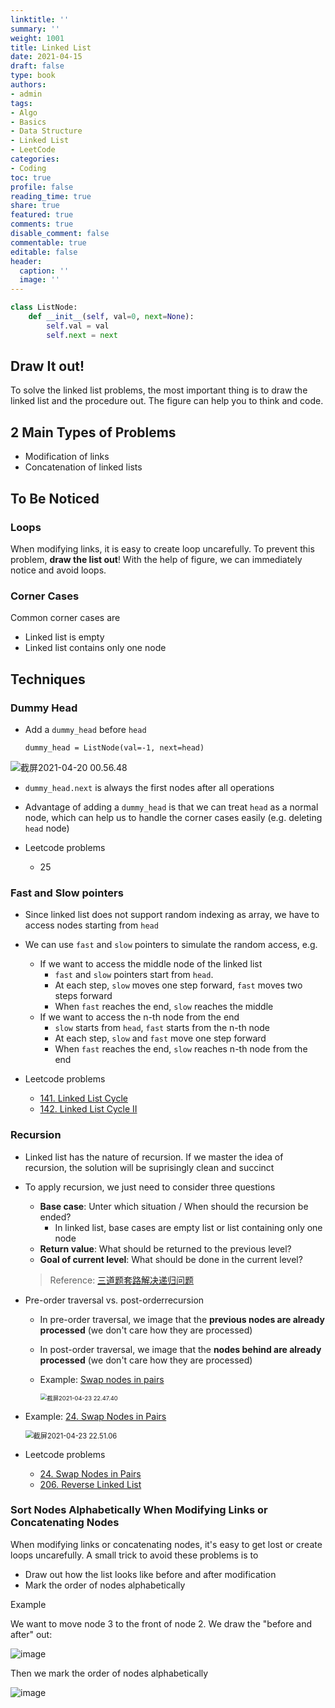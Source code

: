 ```yaml
---
linktitle: ''
summary: ''
weight: 1001
title: Linked List
date: 2021-04-15
draft: false
type: book
authors:
- admin
tags:
- Algo
- Basics
- Data Structure
- Linked List
- LeetCode
categories:
- Coding
toc: true
profile: false
reading_time: true
share: true
featured: true
comments: true
disable_comment: false
commentable: true
editable: false
header:
  caption: ''
  image: ''
---
```


```python
class ListNode:
    def __init__(self, val=0, next=None):
        self.val = val
        self.next = next
```

## Draw It out!

To solve the linked list problems, the most important thing is to draw the linked list and the procedure out. The figure can help you to think and code.

## 2 Main Types of Problems

- Modification of links
- Concatenation of linked lists

## To Be Noticed

### Loops

When modifying links, it is easy to create loop uncarefully. To prevent this problem, **draw the list out**! With the help of figure, we can immediately notice and avoid loops.

### Corner Cases

Common corner cases are

- Linked list is empty
- Linked list contains only one node

## Techniques

### Dummy Head

- Add a `dummy_head` before `head`

  ```python3
  dummy_head = ListNode(val=-1, next=head)
  ```

![截屏2021-04-20 00.56.48](https://raw.githubusercontent.com/EckoTan0804/upic-repo/master/uPic/截屏2021-04-20%2000.56.48.png)

- `dummy_head.next` is always the first nodes after all operations
- Advantage of adding a `dummy_head` is that we can treat `head` as a normal node, which can help us to handle the corner cases easily (e.g. deleting `head` node)

- Leetcode problems
  - 25 

### Fast and Slow pointers

- Since linked list does not support random indexing as array, we have to access nodes starting from `head`
- We can use `fast` and `slow` pointers to simulate the random access, e.g.
  - If we want to access the middle node of the linked list
    - `fast` and `slow` pointers start from `head`. 
    - At each step, `slow` moves one step forward, `fast` moves two steps forward
    - When `fast` reaches the end, `slow` reaches the middle
  - If we want to access the n-th node from the end
    - `slow` starts from `head`, `fast` starts from the n-th node
    - At each step, `slow` and `fast` move one step forward
    - When `fast` reaches the end, `slow` reaches n-th node from the end

- Leetcode problems
  - [141. Linked List Cycle](https://leetcode.com/problems/linked-list-cycle/)
  - [142. Linked List Cycle II](https://leetcode.com/problems/linked-list-cycle-ii/)



### Recursion

- Linked list has the nature of recursion. If we master the idea of recursion, the solution will be suprisingly clean and succinct

- To apply recursion, we just need to consider three questions

  - **Base case**: Unter which situation / When should the recursion be ended?
    - In linked list, base cases are empty list or list containing only one node
  - **Return value**: What should be returned to the previous level?
  - **Goal of current level**: What should be done in the current level?

  > Reference: [三道题套路解决递归问题](https://lyl0724.github.io/2020/01/25/1/)

- Pre-order traversal vs. post-orderrecursion

  - In pre-order traversal, we image that the **previous nodes are already processed** (we don't care how they are processed)

  - In post-order traversal, we image that the **nodes behind are already processed** (we don't care how they are processed)

  - Example: [Swap nodes in pairs](https://leetcode.com/problems/swap-nodes-in-pairs)

    <img src="https://raw.githubusercontent.com/EckoTan0804/upic-repo/master/uPic/截屏2021-04-23%2022.47.40.png" alt="截屏2021-04-23 22.47.40" style="zoom:67%;" />

- Example: [24. Swap Nodes in Pairs](https://leetcode.com/problems/swap-nodes-in-pairs)

  <img src="https://raw.githubusercontent.com/EckoTan0804/upic-repo/master/uPic/截屏2021-04-23%2022.51.06.png" alt="截屏2021-04-23 22.51.06" style="zoom:80%;" />

- Leetcode problems

  - [24. Swap Nodes in Pairs](https://leetcode.com/problems/swap-nodes-in-pairs)
  - [206. Reverse Linked List](https://leetcode.com/problems/reverse-linked-list/)

### Sort Nodes Alphabetically When Modifying Links or Concatenating Nodes

When modifying links or concatenating nodes, it's easy to get lost or create loops uncarefully. A small trick to avoid these problems is to 

- Draw out how the list looks like before and after modification
- Mark the order of nodes alphabetically

Example

We want to move node 3 to the front of node 2. We draw the "before and after" out:

![image](https://raw.githubusercontent.com/EckoTan0804/upic-repo/master/uPic/89404580-5ca4-47b4-b61c-7ba26cf586f3_1618868088.0298142.png)

Then we mark the order of nodes alphabetically

![image](https://raw.githubusercontent.com/EckoTan0804/upic-repo/master/uPic/3f51fe85-c465-4656-a9fc-5eed981d3e33_1618868258.3117332.png)